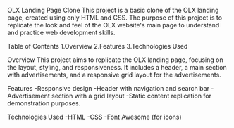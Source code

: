 OLX Landing Page Clone
This project is a basic clone of the OLX landing page, created using only HTML and CSS.
The purpose of this project is to replicate the look and feel of the OLX website's main page
to understand and practice web development skills.

Table of Contents
1.Overview
2.Features
3.Technologies Used

Overview
This project aims to replicate the OLX landing page, focusing on the layout, styling, and responsiveness.
It includes a header, a main section with advertisements, and a responsive grid layout for the advertisements.

Features
-Responsive design
-Header with navigation and search bar
-Advertisement section with a grid layout
-Static content replication for demonstration purposes.

Technologies Used
-HTML
-CSS
-Font Awesome (for icons)
